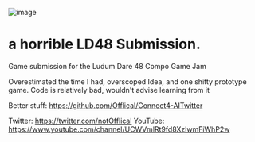 ![image](https://user-images.githubusercontent.com/64473184/116009859-706a9a00-a624-11eb-829f-e8b024fe5905.png)
# a horrible LD48 Submission.
Game submission for the Ludum Dare 48 Compo Game Jam

Overestimated the time I had, overscoped Idea, and one shitty prototype game.
Code is relatively bad, wouldn't advise learning from it

Better stuff: https://github.com/Offlical/Connect4-AITwitter

Twitter: https://twitter.com/notOfflical
YouTube: https://www.youtube.com/channel/UCWVmlRt9fd8XzlwmFiWhP2w
